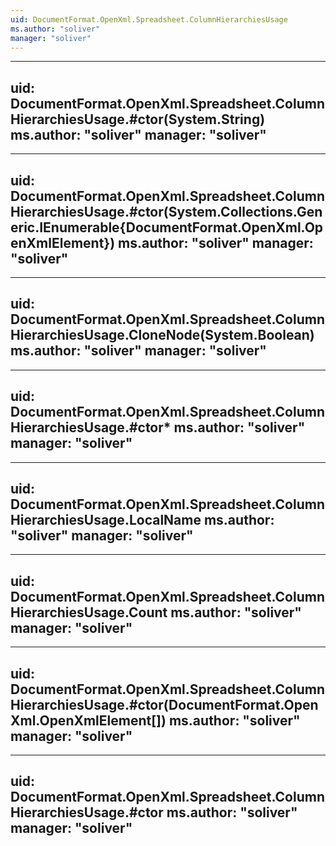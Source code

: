 ```yaml
---
uid: DocumentFormat.OpenXml.Spreadsheet.ColumnHierarchiesUsage
ms.author: "soliver"
manager: "soliver"
---
```


---
uid: DocumentFormat.OpenXml.Spreadsheet.ColumnHierarchiesUsage.#ctor(System.String)
ms.author: "soliver"
manager: "soliver"
---

---
uid: DocumentFormat.OpenXml.Spreadsheet.ColumnHierarchiesUsage.#ctor(System.Collections.Generic.IEnumerable{DocumentFormat.OpenXml.OpenXmlElement})
ms.author: "soliver"
manager: "soliver"
---

---
uid: DocumentFormat.OpenXml.Spreadsheet.ColumnHierarchiesUsage.CloneNode(System.Boolean)
ms.author: "soliver"
manager: "soliver"
---

---
uid: DocumentFormat.OpenXml.Spreadsheet.ColumnHierarchiesUsage.#ctor*
ms.author: "soliver"
manager: "soliver"
---

---
uid: DocumentFormat.OpenXml.Spreadsheet.ColumnHierarchiesUsage.LocalName
ms.author: "soliver"
manager: "soliver"
---

---
uid: DocumentFormat.OpenXml.Spreadsheet.ColumnHierarchiesUsage.Count
ms.author: "soliver"
manager: "soliver"
---

---
uid: DocumentFormat.OpenXml.Spreadsheet.ColumnHierarchiesUsage.#ctor(DocumentFormat.OpenXml.OpenXmlElement[])
ms.author: "soliver"
manager: "soliver"
---

---
uid: DocumentFormat.OpenXml.Spreadsheet.ColumnHierarchiesUsage.#ctor
ms.author: "soliver"
manager: "soliver"
---

